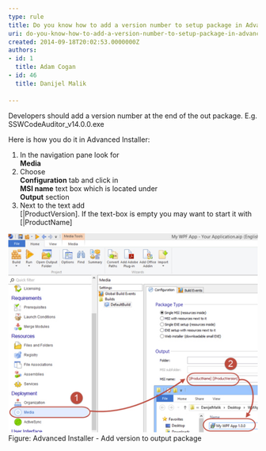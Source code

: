 ```yaml
---
type: rule
title: Do you know how to add a version number to setup package in Advanced Installer?
uri: do-you-know-how-to-add-a-version-number-to-setup-package-in-advanced-installer
created: 2014-09-18T20:02:53.0000000Z
authors:
- id: 1
  title: Adam Cogan
- id: 46
  title: Danijel Malik

---
```


​Developers should add a version number at the end of the out package. E.g. SSWCodeAuditor\_v14.0.0.exe

Here is how you do it in Advanced Installer:
 
1. ​In the navigation pane look for <br>      **Media**
2. Choose <br>      **Configuration** tab and click in <br>      **MSI name** text box which is located under <br>      **Output** section
3. Next to the text add <br>      [|ProductVersion]. If the text-box is empty you may want to start it with <br>      [|ProductName]


![](installer-add-version-number.jpg)Figure​: Advanced Installer - Add version to output package
